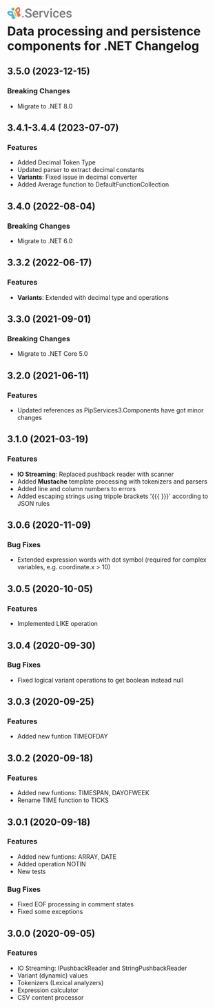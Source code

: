 # <img src="https://github.com/pip-services/pip-services/raw/master/design/Logo.png" alt="Pip.Services Logo" style="max-width:30%"> <br/> Data processing and persistence components for .NET Changelog

## <a name="3.5.0"></a> 3.5.0 (2023-12-15)

### Breaking Changes
* Migrate to .NET 8.0

## <a name="3.4.1-3.4.4"></a> 3.4.1-3.4.4 (2023-07-07)

### Features
* Added Decimal Token Type 
* Updated parser to extract decimal constants
* **Variants**: Fixed issue in decimal converter
* Added Average function to DefaultFunctionCollection

## <a name="3.4.0"></a> 3.4.0 (2022-08-04)

### Breaking Changes
* Migrate to .NET 6.0

## <a name="3.3.2"></a> 3.3.2 (2022-06-17)
### Features
* **Variants**: Extended with decimal type and operations

## <a name="3.3.0"></a> 3.3.0 (2021-09-01)

### Breaking Changes
* Migrate to .NET Core 5.0

## <a name="3.2.0"></a> 3.2.0 (2021-06-11) 

### Features
* Updated references as PipServices3.Components have got minor changes

## <a name="3.1.0"></a> 3.1.0 (2021-03-19)

### Features
* **IO Streaming**: Replaced pushback reader with scanner
* Added **Mustache** template processing with tokenizers and parsers
* Added line and column numbers to errors
* Added escaping strings using tripple brackets '{{{ }}}' according to JSON rules

## <a name="3.0.6"></a> 3.0.6 (2020-11-09)

### Bug Fixes
* Extended expression words with dot symbol (required for complex variables, e.g. coordinate.x > 10)

## <a name="3.0.5"></a> 3.0.5 (2020-10-05)

### Features
* Implemented LIKE operation

## <a name="3.0.4"></a> 3.0.4 (2020-09-30)

### Bug Fixes
* Fixed logical variant operations to get boolean instead null

## <a name="3.0.3"></a> 3.0.3 (2020-09-25)

### Features
* Added new funtion TIMEOFDAY

## <a name="3.0.2"></a> 3.0.2 (2020-09-18)

### Features
* Added new funtions: TIMESPAN, DAYOFWEEK
* Rename TIME function to TICKS

## <a name="3.0.1"></a> 3.0.1 (2020-09-18)

### Features
* Added new funtions: ARRAY, DATE
* Added operation NOTIN
* New tests

### Bug Fixes
* Fixed EOF processing in comment states
* Fixed some exceptions

## <a name="3.0.0"></a> 3.0.0 (2020-09-05)

### Features
* IO Streaming: IPushbackReader and StringPushbackReader
* Variant (dynamic) values
* Tokenizers (Lexical analyzers)
* Expression calculator
* CSV content processor